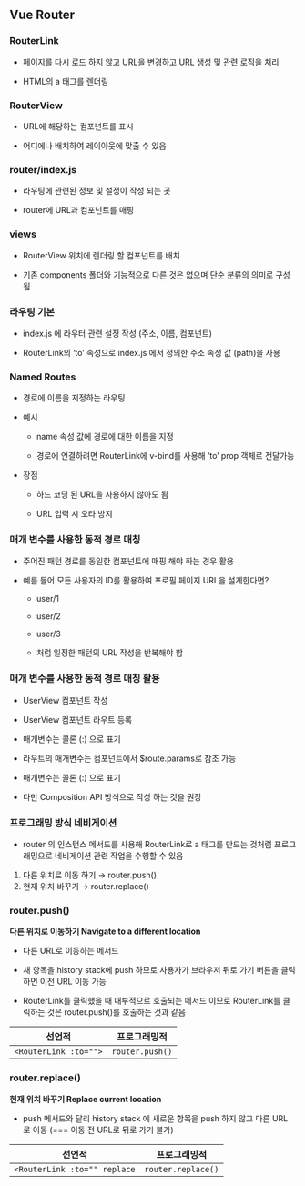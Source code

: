 ## Vue Router

### RouterLink

- 페이지를 다시 로드 하지 않고 URL을 변경하고 URL 생성 및 관련 로직을 처리
  
- HTML의 a 태그를 렌더링
  

### RouterView

- URL에 해당하는 컴포넌트를 표시
  
- 어디에나 배치하여 레이아웃에 맞출 수 있음
  

### router/index.js

- 라우팅에 관련된 정보 및 설정이 작성 되는 곳
  
- router에 URL과 컴포넌트를 매핑
  

### views

- RouterView 위치에 렌더링 할 컴포넌트를 배치
  
- 기존 components 폴더와 기능적으로 다른 것은 없으며 단순 분류의 의미로 구성됨
  

### 라우팅 기본

- index.js 에 라우터 관련 설정 작성 (주소, 이름, 컴포넌트)
  
- RouterLink의 ‘to’ 속성으로 index.js 에서 정의한 주소 속성 값 (path)을 사용
  

### Named Routes

- 경로에 이름을 지정하는 라우팅
  
- 예시
  
  - name 속성 값에 경로에 대한 이름을 지정
    
  - 경로에 연결하려면 RouterLink에 v-bind를 사용해 ‘to’ prop 객체로 전달가능
    
- 장점
  
  - 하드 코딩 된 URL을 사용하지 않아도 됨
    
  - URL 입력 시 오타 방지
    

### 매개 변수를 사용한 동적 경로 매칭

- 주어진 패턴 경로를 동일한 컴포넌트에 매핑 해야 하는 경우 활용
  
- 예를 들어 모든 사용자의 ID를 활용하여 프로필 페이지 URL을 설계한다면?
  
  - user/1
    
  - user/2
    
  - user/3
    
  - 처럼 일정한 패턴의 URL 작성을 반복해야 함
    

### 매개 변수를 사용한 동적 경로 매칭 활용

- UserView 컴포넌트 작성
  
- UserView 컴포넌트 라우트 등록
  
- 매개변수는 콜론 (:) 으로 표기
  
- 라우트의 매개변수는 컴포넌트에서 $route.params로 참조 가능
  
- 매개변수는 콜론 (:) 으로 표기
  
- 다만 Composition API 방식으로 작성 하는 것을 권장
  

### 프로그래밍 방식 네비게이션

- router 의 인스턴스 메서드를 사용해 RouterLink로 a 태그를 만드는 것처럼 프로그래밍으로 네비게이션 관련 작업을 수행할 수 있음

1. 다른 위치로 이동 하기 → router.push()
2. 현재 위치 바꾸기 → router.replace()

### router.push()

**다른 위치로 이동하기
Navigate to a different location**

- 다른 URL로 이동하는 메서드
  
- 새 항목을 history stack에 push 하므로 사용자가 브라우저 뒤로 가기 버튼을 클릭하면 이전 URL 이동 가능
  
- RouterLink를 클릭했을 때 내부적으로 호출되는 메서드 이므로 RouterLink를 클릭하는 것은 router.push()를 호출하는 것과 같음
  

| 선언적 | 프로그래밍적 |
| --- | --- |
| `<RouterLink :to="">` | `router.push()` |

### router.replace()

**현재 위치 바꾸기
Replace current location**

- push 메서드와 달리 history stack 에 새로운 항목을 push 하지 않고 다른 URL 로 이동
  (=== 이동 전 URL로 뒤로 가기 불가)

| 선언적 | 프로그래밍적 |
| --- | --- |
| `<RouterLink :to="" replace` | `router.replace()` |
